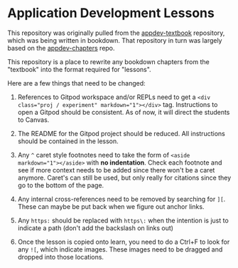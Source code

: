 # Application Development Lessons

This repository was originally pulled from the [appdev-textbook](https://github.com/firstdraft/appdev-textbook) repository, which was being written in bookdown. That repository in turn was largely based on the [appdev-chapters](https://github.com/firstdraft/appdev-chapters) repo. 

This repository is a place to rewrite any bookdown chapters from the "textbook" into the format required for "lessons".

Here are a few things that need to be changed:
 
 1. References to Gitpod workspace and/or REPLs need to get a `<div class="proj / experiment" markdown="1"></div>` tag. Instructions to open a Gitpod should be consistent. As of now, it will direct the students to Canvas.

 1. The README for the Gitpod project should be reduced. All instructions should be contained in the lesson.

 1. Any `^` caret style footnotes need to take the form of `<aside markdown="1"></aside>` with **no indentation**. Check each footnote and see if more context needs to be added since there won't be a caret anymore. Caret's can still be used, but only really for citations since they go to the bottom of the page.

 1. Any internal cross-references need to be removed by searching for `][`. These can maybe be put back when we figure out anchor links.

 1. Any `https:` should be replaced with `https\:` when the intention is just to indicate a path (don't add the backslash on links out)

 1. Once the lesson is copied onto learn, you need to do a Ctrl+F to look for any `![`, which indicate images. These images need to be dragged and dropped into those locations.
